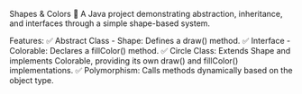 Shapes & Colors 🎨
A Java project demonstrating abstraction, inheritance, and interfaces through a simple shape-based system.

Features:
✅ Abstract Class - Shape: Defines a draw() method.
✅ Interface - Colorable: Declares a fillColor() method.
✅ Circle Class: Extends Shape and implements Colorable, providing its own draw() and fillColor() implementations.
✅ Polymorphism: Calls methods dynamically based on the object type.
